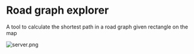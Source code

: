 # Road graph explorer
A tool to calculate the shortest path in a road graph
given rectangle on the map

![server.png](https://bitbucket.org/repo/LELEEB/images/2605373484-server.png)